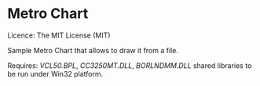 Metro Chart
===

Licence: The MIT License (MIT)

Sample Metro Chart that allows to draw it from a file.

Requires: *VCL50.BPL*, *CC3250MT.DLL*, *BORLNDMM.DLL* shared libraries to be run under Win32 platform.
